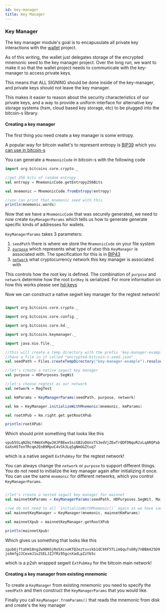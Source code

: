 ```yaml
---
id: key-manager
title: Key Manager
---
```



### Key Manager

The key manager module's goal is to encapusulate all private key interactions with the [wallet](../applications/wallet.md) project.

As of this writing, the wallet just delegates storage of the encrypted mnemonic seed to the key manager project. Over the long run, we want to make it so that the wallet project needs to communicate with the key-manager to access private keys.

This means that ALL SIGNING should be done inside of the key-manager, and private keys should not leave the key manager.

This makes it easier to reason about the security characteristics of our private keys, and a way to provide a uniform interface for alternative key storage systems (hsm, cloud based key storage, etc) to be plugged into the bitcoin-s library.

#### Creating a key manager

The first thing you need create a key manager is some entropy.

A popular way for bitcoin wallet's to represent entropy is [BIP39](https://github.com/bitcoin/bips/blob/master/bip-0039.mediawiki) which you [can use in bitcoin-s](../../core/src/main/scala/org/bitcoins/core/crypto/BIP39Seed.scala)

You can generate a `MnemonicCode` in bitcoin-s with the following code

```scala mdoc
import org.bitcoins.core.crypto._

//get 256 bits of random entropy
val entropy = MnemonicCode.getEntropy256Bits

val mnemonic = MnemonicCode.fromEntropy(entropy)

//you can print that mnemonic seed with this
println(mnemonic.words)
```

Now that we have a `MnemonicCode` that was securely generated, we need to now create `KeyManagerParams` which tells us how to generate
generate specific kinds of addresses for wallets.

`KeyManagerParams` takes 3 parameters:

1. `seedPath` there is where we store the `MnemonicCode` on your file system
2. [`purpose`](../../core/src/main/scala/org/bitcoins/core/hd/HDPurpose.scala) which represents what type of utxo this `KeyManager` is associated with. The specification for this is in [BIP43](https://github.com/bitcoin/bips/blob/master/bip-0043.mediawiki)
3. [`network`](../../core/src/main/scala/org/bitcoins/core/config/NetworkParameters.scala) what cryptocurrency network this key manager is associated with


This controls how the root key is defined. The combination of `purpose` and `network` determine how the root `ExtKey` is serialized. For more information on how this works please see [hd-keys](hd-keys.md)

Now we can construct a native segwit key manager for the regtest network!

```scala mdoc

import org.bitcoins.core.crypto._

import org.bitcoins.core.config._

import org.bitcoins.core.hd._

import org.bitcoins.keymanager._

import java.nio.file._

//this will create a temp directory with the prefix 'key-manager-example` that will
//have a file in it called "encrypted-bitcoin-s-seed.json"
val seedPath = Files.createTempDirectory("key-manager-example").resolve(WalletStorage.ENCRYPTED_SEED_FILE_NAME)

//let's create a native segwit key manager
val purpose = HDPurposes.SegWit

//let's choose regtest as our network
val network = RegTest

val kmParams = KeyManagerParams(seedPath, purpose, network)

val km = KeyManager.initializeWithMnemonic(mnemonic, kmParams)

val rootXPub = km.right.get.getRootXPub

println(rootXPub)
```

Which should print something that looks like this

`vpub5SLqN2bLY4WeXxMqwJHJFBEwxSscGB2uDUnsTS3edVjZEwTrQDFDNqoR2xLqARQPabGaXsHSTenTRcqm2EnB9MpuC4vSk3LqSgNmGGZtuq7`

which is a native segwit `ExtPubKey` for the regtest network!

You can always change the `network` or `purpose` to support different things. You do _not_ need to initialize the key manager
again after initializing it once. You can use the same `mnemonic` for different networks, which you control `KeyManagerParams`.

```scala

//let's create a nested segwit key manager for mainnet
val mainnetKmParams = KeyManagerParams(seedPath, HDPurposes.SegWit, MainNet)

//we do not need to all `initializeWithMnemonic()` again as we have saved the seed to dis
val mainnetKeyManager = KeyManager(mnemonic, mainnetKmParams)

val mainnetXpub = mainnetKeyManager.getRootXPub

println(mainnetXpub)
```

Which gives us something that looks like this

`zpub6jftahH18ngZw98KGjRo5XcxeKTQ2eztsvskb1dC9XF5TLimQquTs6Ry7nBBA425D9joXmfgJJCexmJ1u2SELJZJfRi95gcnXadLpZzYb5c`

which is a p2sh wrapped segwit `ExtPubKey` for the bitcoin main network!

#### Creating a key manager from existing mnemonic

To create a `KeyManager` from existing mnemonic you need to specify the `seedPath` and then construct the `KeyManagerParams` that you would like.

Finally you call `KeyManager.fromParams()` that reads the mnemonic from disk and create's the key manager